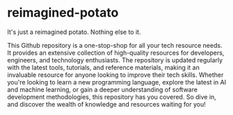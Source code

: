 # reimagined-potato
It's just a reimagined potato. Nothing else to it.

This Github repository is a one-stop-shop for all your tech resource needs. It provides an extensive collection of high-quality resources for developers, engineers, and technology enthusiasts. The repository is updated regularly with the latest tools, tutorials, and reference materials, making it an invaluable resource for anyone looking to improve their tech skills. Whether you're looking to learn a new programming language, explore the latest in AI and machine learning, or gain a deeper understanding of software development methodologies, this repository has you covered. So dive in, and discover the wealth of knowledge and resources waiting for you!
